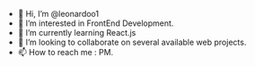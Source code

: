 - 👋 Hi, I’m @leonardoo1
- 👀 I’m interested in FrontEnd Development.
- 🌱 I’m currently learning React.js
- 💞️ I’m looking to collaborate on several available web projects.
- 📫 How to reach me : PM.

<!---
leonardoo1/leonardoo1 is a ✨ special ✨ repository because its `README.md` (this file) appears on your GitHub profile.
You can click the Preview link to take a look at your changes.
--->
